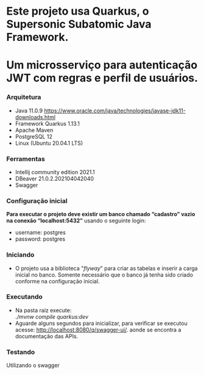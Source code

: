 # Este projeto usa Quarkus, o Supersonic Subatomic Java Framework.
# Um microsserviço para autenticação JWT com regras e perfil de usuários.

### Arquitetura
- Java 11.0.9 https://www.oracle.com/java/technologies/javase-jdk11-downloads.html
- Framework Quarkus 1.13.1
- Apache Maven
- PostgreSQL 12
- Linux (Ubuntu 20.04.1 LTS)

### Ferramentas
- Intellij community edition 2021.1
- DBeaver 21.0.2.202104042040
- Swagger

### Configuração inicial
**Para executar o projeto deve existir um banco chamado “cadastro” vazio na conexão “localhost:5432”** usando o seguinte login:
- username: postgres
- password: postgres

### Iniciando
- O projeto usa a biblioteca "*flyway*" para criar as tabelas e inserir a carga inicial no banco. Somente necessário que o banco já tenha
  sido criado conforme na configuração inicial.

### Executando
- Na pasta raiz execute:  
*./mvnw compile quarkus:dev*
- Aguarde alguns segundos para inicializar, para verificar se executou acesse:
   [http://localhost:8080/q/swagger-ui/](http://localhost:8080/q/swagger-ui/). aonde se encontra a documentação das APIs.

### Testando
Utilizando o swagger
